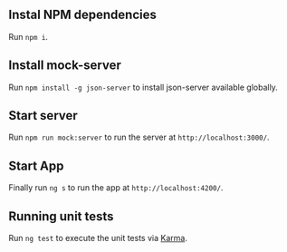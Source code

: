 
## Instal NPM dependencies 

Run `npm i`.

## Install mock-server

Run `npm install -g json-server` to install json-server available globally. 

## Start server

Run `npm run mock:server` to run the server at `http://localhost:3000/`. 

## Start App

Finally run `ng s` to run the app at `http://localhost:4200/`. 


## Running unit tests

Run `ng test` to execute the unit tests via [Karma](https://karma-runner.github.io).
